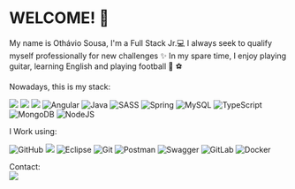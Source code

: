# WELCOME! 👋

My name is Othávio Sousa, I'm a Full Stack Jr.💻
I always seek to qualify myself professionally for new challenges ✨
In my spare time, I enjoy playing guitar, learning English and playing football 🎸 ⚽

Nowadays, this is my stack: <br> 

<img src="https://img.shields.io/badge/HTML5-E34F26?style=for-the-badge&logo=html5&logoColor=white" />  <img src= "https://img.shields.io/badge/CSS3-1572B6?style=for-the-badge&logo=css3&logoColor=white">  <img src= "https://img.shields.io/badge/JavaScript-323330?style=for-the-badge&logo=javascript&logoColor=F7DF1E"> ![Angular](https://img.shields.io/badge/angular-%23DD0031.svg?style=for-the-badge&logo=angular&logoColor=white)
![Java](https://img.shields.io/badge/java-%23ED8B00.svg?style=for-the-badge&logo=java&logoColor=white)
![SASS](https://img.shields.io/badge/SASS-hotpink.svg?style=for-the-badge&logo=SASS&logoColor=white)
![Spring](https://img.shields.io/badge/spring-%236DB33F.svg?style=for-the-badge&logo=spring&logoColor=white)
![MySQL](https://img.shields.io/badge/mysql-%2300f.svg?style=for-the-badge&logo=mysql&logoColor=white)
![TypeScript](https://img.shields.io/badge/typescript-%23007ACC.svg?style=for-the-badge&logo=typescript&logoColor=white)
![MongoDB](https://img.shields.io/badge/MongoDB-%234ea94b.svg?style=for-the-badge&logo=mongodb&logoColor=white)
![NodeJS](https://img.shields.io/badge/node.js-6DA55F?style=for-the-badge&logo=node.js&logoColor=white)


I Work using:


![GitHub](https://img.shields.io/badge/github-%23121011.svg?style=for-the-badge&logo=github&logoColor=white)
<img src= "https://img.shields.io/badge/Visual_Studio_Code-0078D4?style=for-the-badge&logo=visual%20studio%20code&logoColor=white"> 
![Eclipse](https://img.shields.io/badge/Eclipse-FE7A16.svg?style=for-the-badge&logo=Eclipse&logoColor=white)
	![Git](https://img.shields.io/badge/git-%23F05033.svg?style=for-the-badge&logo=git&logoColor=white)
![Postman](https://img.shields.io/badge/Postman-FF6C37?style=for-the-badge&logo=postman&logoColor=white)
![Swagger](https://img.shields.io/badge/-Swagger-%23Clojure?style=for-the-badge&logo=swagger&logoColor=white)
	![GitLab](https://img.shields.io/badge/gitlab-%23181717.svg?style=for-the-badge&logo=gitlab&logoColor=white)
![Docker](https://img.shields.io/badge/docker-%230db7ed.svg?style=for-the-badge&logo=docker&logoColor=white)


Contact:<br>
<a href="https://www.linkedin.com/in/othavio-sousa/"><img src="https://img.shields.io/badge/LinkedIn-0077B5?style=for-the-badge&logo=linkedin&logoColor=white" class="media-object  img-responsive img-thumbnail"></a>



<!--
**othavio-oth/othavio-oth** is a ✨ _special_ ✨ repository because its `README.md` (this file) appears on your GitHub profile.

Here are some ideas to get you started:

- 🔭 I’m currently working on ...
- 🌱 I’m currently learning ...
- 👯 I’m looking to collaborate on ...
- 🤔 I’m looking for help with ...
- 💬 Ask me about ...
- 📫 How to reach me: ...
- 😄 Pronouns: ...
- ⚡ Fun fact: ...
-->
